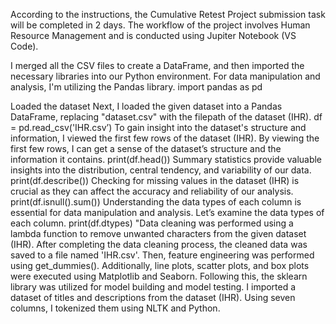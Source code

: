 According to the instructions, the Cumulative Retest Project submission task will be completed in 2 days. The workflow of the project involves Human Resource Management and is conducted using Jupiter Notebook (VS Code).

I merged all the CSV files to create a DataFrame, and then imported the necessary libraries into our Python environment. For data manipulation and analysis, I'm utilizing the Pandas library.
import pandas as pd

Loaded the dataset
Next, I loaded the given dataset into a Pandas DataFrame, replacing "dataset.csv" with the filepath of the dataset (IHR).
df = pd.read_csv('IHR.csv’)
To gain insight into the dataset's structure and information, I viewed the first few rows of the dataset (IHR).
By viewing the first few rows, I can get a sense of the dataset’s structure and the information it contains.
print(df.head())
Summary statistics provide valuable insights into the distribution, central tendency, and variability of our data.
print(df.describe())
Checking for missing values in the dataset (IHR) is crucial as they can affect the accuracy and reliability of our analysis.
print(df.isnull().sum())
Understanding the data types of each column is essential for data manipulation and analysis. Let’s examine the data types of each column.
print(df.dtypes)
"Data cleaning was performed using a lambda function to remove unwanted characters from the given dataset (IHR). 
After completing the data cleaning process, the cleaned data was saved to a file named 'IHR.csv'.
Then, feature engineering was performed using get_dummies(). Additionally, line plots, scatter plots, and box plots were executed using Matplotlib and Seaborn. 
Following this, the sklearn library was utilized for model building and model testing. 
I imported a dataset of titles and descriptions from the dataset (IHR). 
Using seven columns, I tokenized them using NLTK and Python.


